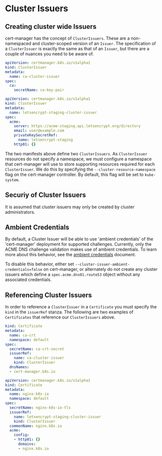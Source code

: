# Cluster Issuers

## Creating cluster wide Issuers

cert-manager has the concept of `ClusterIssuers`. These are a non-namespaced and cluster-scoped version of an `Issuer`. The specification of a `ClusterIssuer` is exactly the same as that of an `Issuer`, but there are a couple of nuances you need to be aware of.

```yaml
apiVersion: certmanager.k8s.io/v1alpha1
kind: ClusterIssuer
metadata:
  name: ca-cluster-issuer
spec:
  ca:
    secretName: ca-key-pair
```

```yaml
apiVersion: certmanager.k8s.io/v1alpha1
kind: ClusterIssuer
metadata:
  name: letsencrypt-staging-cluster-issuer
spec:
  acme:
    server: https://acme-staging.api.letsencrypt.org/directory
    email: user@example.com
    privateKeySecretRef:
      name: letsencrypt-staging
    http01: {}
```

The two manifests above define two `ClusterIssuers`. As `ClusterIssuer` resources do not specify a namespace, we must configure a namespace that cert-manager will use to store supporting resources required for each `ClusterIssuer`. We do this by specifying the `--cluster-resource-namespace` flag on the cert-manager controller. By default, this flag will be set to `kube-system`.

## Securiy of Cluster Issuers

It is assumed that cluster issuers may only be created by cluster administrators.

## Ambient Credentials

By default, a Cluster Issuer will be able to use 'ambient credentials' of the 'cert-manager' deployment for supported challenges. Currently, only the ACME DNS challenge validation makes use of ambient credentials. To learn more about this behavior, see the [ambient credentials][ambient-creds] document.

To disable this behavior, either set `--cluster-issuer-ambient-credentials=false` on cert-manager, or alternately do not create any cluster issuers which define a `spec.acme.dns01.route53` object without any associated credentials.

## Referencing Cluster Issuers

In order to reference a `ClusterIssuer` in a `Certificate` you must specify the `kind` in the `issuerRef` stanza. The following are two examples of `Certificates` that reference our `ClusterIssuers` above.

```yaml
kind: Certificate
metadata:
  name: ca-crt
  namespace: default
spec:
  secretName: ca-crt-secret
  issuerRef:
    name: ca-cluster-issuer
    kind: ClusterIssuer
  dnsNames:
  - cert-manager.k8s.io
```

```yaml
apiVersion: certmanager.k8s.io/v1alpha1
kind: Certificate
metadata:
  name: nginx-k8s-io
  namespace: default
spec:
  secretName: nginx-k8s-io-tls
  issuerRef:
    name: letsencrypt-staging-cluster-issuer
    kind: ClusterIssuer
  commonName: nginx.k8s.io
  acme:
    config:
    - http01: {}
      domains:
      - nginx.k8s.io
```


[ambient-creds]: ambient-credentials.md
